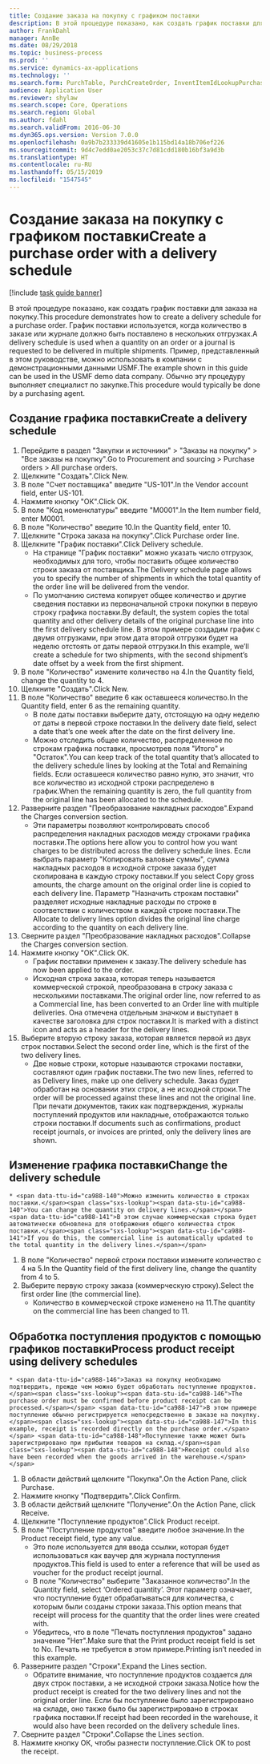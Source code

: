 ```yaml
---
title: Создание заказа на покупку с графиком поставки
description: В этой процедуре показано, как создать график поставки для заказа на покупку.
author: FrankDahl
manager: AnnBe
ms.date: 08/29/2018
ms.topic: business-process
ms.prod: ''
ms.service: dynamics-ax-applications
ms.technology: ''
ms.search.form: PurchTable, PurchCreateOrder, InventItemIdLookupPurchase, PurchDeliverySchedule, PurchEditLines
audience: Application User
ms.reviewer: shylaw
ms.search.scope: Core, Operations
ms.search.region: Global
ms.author: fdahl
ms.search.validFrom: 2016-06-30
ms.dyn365.ops.version: Version 7.0.0
ms.openlocfilehash: 0a9b7b233339d41605e1b115bd14a18b706ef226
ms.sourcegitcommit: 9d4c7edd0ae2053c37c7d81cdd180b16bf3a9d3b
ms.translationtype: HT
ms.contentlocale: ru-RU
ms.lasthandoff: 05/15/2019
ms.locfileid: "1547545"
---
```

# <a name="create-a-purchase-order-with-a-delivery-schedule"></a><span data-ttu-id="ca988-103">Создание заказа на покупку с графиком поставки</span><span class="sxs-lookup"><span data-stu-id="ca988-103">Create a purchase order with a delivery schedule</span></span>

[!include [task guide banner](../../includes/task-guide-banner.md)]

<span data-ttu-id="ca988-104">В этой процедуре показано, как создать график поставки для заказа на покупку.</span><span class="sxs-lookup"><span data-stu-id="ca988-104">This procedure demonstrates how to create a delivery schedule for a purchase order.</span></span> <span data-ttu-id="ca988-105">График поставки используется, когда количество в заказе или журнале должно быть поставлено в нескольких отгрузках.</span><span class="sxs-lookup"><span data-stu-id="ca988-105">A delivery schedule is used when a quantity on an order or a journal is requested to be delivered in multiple shipments.</span></span> <span data-ttu-id="ca988-106">Пример, представленный в этом руководстве, можно использовать в компании с демонстрационными данными USMF.</span><span class="sxs-lookup"><span data-stu-id="ca988-106">The example shown in this guide can be used in the USMF demo data company.</span></span> <span data-ttu-id="ca988-107">Обычно эту процедуру выполняет специалист по закупке.</span><span class="sxs-lookup"><span data-stu-id="ca988-107">This procedure would typically be done by a purchasing agent.</span></span>


## <a name="create-a-delivery-schedule"></a><span data-ttu-id="ca988-108">Создание графика поставки</span><span class="sxs-lookup"><span data-stu-id="ca988-108">Create a delivery schedule</span></span>
1. <span data-ttu-id="ca988-109">Перейдите в раздел "Закупки и источники" > "Заказы на покупку" > "Все заказы на покупку".</span><span class="sxs-lookup"><span data-stu-id="ca988-109">Go to Procurement and sourcing > Purchase orders > All purchase orders.</span></span>
2. <span data-ttu-id="ca988-110">Щелкните "Создать".</span><span class="sxs-lookup"><span data-stu-id="ca988-110">Click New.</span></span>
3. <span data-ttu-id="ca988-111">В поле "Счет поставщика" введите "US-101".</span><span class="sxs-lookup"><span data-stu-id="ca988-111">In the Vendor account field, enter US-101.</span></span>
4. <span data-ttu-id="ca988-112">Нажмите кнопку "OК".</span><span class="sxs-lookup"><span data-stu-id="ca988-112">Click OK.</span></span>
5. <span data-ttu-id="ca988-113">В поле "Код номенклатуры" введите "M0001".</span><span class="sxs-lookup"><span data-stu-id="ca988-113">In the Item number field, enter M0001.</span></span>
6. <span data-ttu-id="ca988-114">В поле "Количество" введите 10.</span><span class="sxs-lookup"><span data-stu-id="ca988-114">In the Quantity field, enter 10.</span></span>
7. <span data-ttu-id="ca988-115">Щелкните "Строка заказа на покупку".</span><span class="sxs-lookup"><span data-stu-id="ca988-115">Click Purchase order line.</span></span>
8. <span data-ttu-id="ca988-116">Щелкните "График поставки".</span><span class="sxs-lookup"><span data-stu-id="ca988-116">Click Delivery schedule.</span></span>
    * <span data-ttu-id="ca988-117">На странице "График поставки" можно указать число отгрузок, необходимых для того, чтобы поставить общее количество строки заказа от поставщика.</span><span class="sxs-lookup"><span data-stu-id="ca988-117">The Delivery schedule page allows you to specify the number of shipments in which the total quantity of the order line will be delivered from the vendor.</span></span>  
    * <span data-ttu-id="ca988-118">По умолчанию система копирует общее количество и другие сведения поставки из первоначальной строки покупки в первую строку графика поставки.</span><span class="sxs-lookup"><span data-stu-id="ca988-118">By default, the system copies the total quantity and other delivery details of the original purchase line into the first delivery schedule line.</span></span> <span data-ttu-id="ca988-119">В этом примере создадим график с двумя отгрузками, при этом дата второй отгрузки будет на неделю отстоять от даты первой отгрузки.</span><span class="sxs-lookup"><span data-stu-id="ca988-119">In this example, we’ll create a schedule for two shipments, with the second shipment’s date offset by a week from the first shipment.</span></span>  
9. <span data-ttu-id="ca988-120">В поле "Количество" измените количество на 4.</span><span class="sxs-lookup"><span data-stu-id="ca988-120">In the Quantity field, change the quantity to 4.</span></span>
10. <span data-ttu-id="ca988-121">Щелкните "Создать".</span><span class="sxs-lookup"><span data-stu-id="ca988-121">Click New.</span></span>
11. <span data-ttu-id="ca988-122">В поле "Количество" введите 6 как оставшееся количество.</span><span class="sxs-lookup"><span data-stu-id="ca988-122">In the Quantity field, enter 6 as the remaining quantity.</span></span>
    * <span data-ttu-id="ca988-123">В поле даты поставки выберите дату, отстоящую на одну неделю от даты в первой строке поставки.</span><span class="sxs-lookup"><span data-stu-id="ca988-123">In the delivery date field, select a date that’s one week after the date on the first delivery line.</span></span>  
    * <span data-ttu-id="ca988-124">Можно отследить общее количество, распределенное по строкам графика поставки, просмотрев поля "Итого" и "Остаток".</span><span class="sxs-lookup"><span data-stu-id="ca988-124">You can keep track of the total quantity that’s allocated to the delivery schedule lines by looking at the Total and Remaining fields.</span></span> <span data-ttu-id="ca988-125">Если оставшееся количество равно нулю, это значит, что все количество из исходной строки распределено в график.</span><span class="sxs-lookup"><span data-stu-id="ca988-125">When the remaining quantity is zero, the full quantity from the original line has been allocated to the schedule.</span></span>  
12. <span data-ttu-id="ca988-126">Разверните раздел "Преобразование накладных расходов".</span><span class="sxs-lookup"><span data-stu-id="ca988-126">Expand the Charges conversion section.</span></span>
    * <span data-ttu-id="ca988-127">Эти параметры позволяют контролировать способ распределения накладных расходов между строками графика поставки.</span><span class="sxs-lookup"><span data-stu-id="ca988-127">The options here allow you to control how you want charges to be distributed across the delivery schedule lines.</span></span> <span data-ttu-id="ca988-128">Если выбрать параметр "Копировать валовые суммы", сумма накладных расходов в исходной строке заказа будет скопирована в каждую строку поставки.</span><span class="sxs-lookup"><span data-stu-id="ca988-128">If you select Copy gross amounts, the charge amount on the original order line is copied to each delivery line.</span></span> <span data-ttu-id="ca988-129">Параметр "Назначить строкам поставки" разделяет исходные накладные расходы по строке в соответствии с количеством в каждой строке поставки.</span><span class="sxs-lookup"><span data-stu-id="ca988-129">The Allocate to delivery lines option divides the original line charge according to the quantity on each delivery line.</span></span>  
13. <span data-ttu-id="ca988-130">Сверните раздел "Преобразование накладных расходов".</span><span class="sxs-lookup"><span data-stu-id="ca988-130">Collapse the Charges conversion section.</span></span>
14. <span data-ttu-id="ca988-131">Нажмите кнопку "OК".</span><span class="sxs-lookup"><span data-stu-id="ca988-131">Click OK.</span></span>
    * <span data-ttu-id="ca988-132">График поставки применен к заказу.</span><span class="sxs-lookup"><span data-stu-id="ca988-132">The delivery schedule has now been applied to the order.</span></span>  
    * <span data-ttu-id="ca988-133">Исходная строка заказа, которая теперь называется коммерческой строкой, преобразована в строку заказа с несколькими поставками.</span><span class="sxs-lookup"><span data-stu-id="ca988-133">The original order line, now referred to as a Commercial line, has been converted to an Order line with multiple deliveries.</span></span> <span data-ttu-id="ca988-134">Она отмечена отдельным значком и выступает в качестве заголовка для строк поставки.</span><span class="sxs-lookup"><span data-stu-id="ca988-134">It is marked with a distinct icon and acts as a header for the delivery lines.</span></span>  
15. <span data-ttu-id="ca988-135">Выберите вторую строку заказа, которая является первой из двух строк поставки.</span><span class="sxs-lookup"><span data-stu-id="ca988-135">Select the second order line, which is the first of the two delivery lines.</span></span>
    * <span data-ttu-id="ca988-136">Две новые строки, которые называются строками поставки, составляют один график поставки.</span><span class="sxs-lookup"><span data-stu-id="ca988-136">The two new lines, referred to as Delivery lines, make up one delivery schedule.</span></span> <span data-ttu-id="ca988-137">Заказ будет обработан на основании этих строк, а не исходной строки.</span><span class="sxs-lookup"><span data-stu-id="ca988-137">The order will be processed against these lines and not the original line.</span></span> <span data-ttu-id="ca988-138">При печати документов, таких как подтверждения, журналы поступлений продуктов или накладные, отображаются только строки поставки.</span><span class="sxs-lookup"><span data-stu-id="ca988-138">If documents such as confirmations, product receipt journals, or invoices are printed, only the delivery lines are shown.</span></span>  

## <a name="change-the-delivery-schedule"></a><span data-ttu-id="ca988-139">Изменение графика поставки</span><span class="sxs-lookup"><span data-stu-id="ca988-139">Change the delivery schedule</span></span>
    * <span data-ttu-id="ca988-140">Можно изменить количество в строках поставки.</span><span class="sxs-lookup"><span data-stu-id="ca988-140">You can change the quantity on delivery lines.</span></span> <span data-ttu-id="ca988-141">В этом случае коммерческая строка будет автоматически обновлена для отображения общего количества строк поставки.</span><span class="sxs-lookup"><span data-stu-id="ca988-141">If you do this, the commercial line is automatically updated to the total quantity in the delivery lines.</span></span>  
1. <span data-ttu-id="ca988-142">В поле "Количество" первой строки поставки измените количество с 4 на 5.</span><span class="sxs-lookup"><span data-stu-id="ca988-142">In the Quantity field of the first delivery line, change the quantity from 4 to 5.</span></span>
2. <span data-ttu-id="ca988-143">Выберите первую строку заказа (коммерческую строку).</span><span class="sxs-lookup"><span data-stu-id="ca988-143">Select the first order line (the commercial line).</span></span>
    * <span data-ttu-id="ca988-144">Количество в коммерческой строке изменено на 11.</span><span class="sxs-lookup"><span data-stu-id="ca988-144">The quantity on the commercial line has been changed to 11.</span></span>  

## <a name="process-product-receipt-using-delivery-schedules"></a><span data-ttu-id="ca988-145">Обработка поступления продуктов с помощью графиков поставки</span><span class="sxs-lookup"><span data-stu-id="ca988-145">Process product receipt using delivery schedules</span></span>
    * <span data-ttu-id="ca988-146">Заказ на покупку необходимо подтвердить, прежде чем можно будет обработать поступление продуктов.</span><span class="sxs-lookup"><span data-stu-id="ca988-146">The purchase order must be confirmed before product receipt can be processed.</span></span> <span data-ttu-id="ca988-147">В этом примере поступление обычно регистрируется непосредственно в заказе на покупку.</span><span class="sxs-lookup"><span data-stu-id="ca988-147">In this example, receipt is recorded directly on the purchase order.</span></span> <span data-ttu-id="ca988-148">Поступление также может быть зарегистрировано при прибытии товаров на склад.</span><span class="sxs-lookup"><span data-stu-id="ca988-148">Receipt could also have been recorded when the goods arrived in the warehouse.</span></span>  
1. <span data-ttu-id="ca988-149">В области действий щелкните "Покупка".</span><span class="sxs-lookup"><span data-stu-id="ca988-149">On the Action Pane, click Purchase.</span></span>
2. <span data-ttu-id="ca988-150">Нажмите кнопку "Подтвердить".</span><span class="sxs-lookup"><span data-stu-id="ca988-150">Click Confirm.</span></span>
3. <span data-ttu-id="ca988-151">В области действий щелкните "Получение".</span><span class="sxs-lookup"><span data-stu-id="ca988-151">On the Action Pane, click Receive.</span></span>
4. <span data-ttu-id="ca988-152">Щелкните "Поступление продуктов".</span><span class="sxs-lookup"><span data-stu-id="ca988-152">Click Product receipt.</span></span>
5. <span data-ttu-id="ca988-153">В поле "Поступление продуктов" введите любое значение.</span><span class="sxs-lookup"><span data-stu-id="ca988-153">In the Product receipt field, type any value.</span></span>
    * <span data-ttu-id="ca988-154">Это поле используется для ввода ссылки, которая будет использоваться как ваучер для журнала поступления продуктов.</span><span class="sxs-lookup"><span data-stu-id="ca988-154">This field is used to enter a reference that will be used as voucher for the product receipt journal.</span></span>  
    * <span data-ttu-id="ca988-155">В поле "Количество" выберите "Заказанное количество".</span><span class="sxs-lookup"><span data-stu-id="ca988-155">In the Quantity field, select ‘Ordered quantity’.</span></span> <span data-ttu-id="ca988-156">Этот параметр означает, что поступление будет обрабатываться для количества, с которым были созданы строки заказа.</span><span class="sxs-lookup"><span data-stu-id="ca988-156">This option means that receipt will process for the quantity that the order lines were created with.</span></span>  
    * <span data-ttu-id="ca988-157">Убедитесь, что в поле "Печать поступления продуктов" задано значение "Нет".</span><span class="sxs-lookup"><span data-stu-id="ca988-157">Make sure that the Print product receipt field is set to No.</span></span> <span data-ttu-id="ca988-158">Печать не требуется в этом примере.</span><span class="sxs-lookup"><span data-stu-id="ca988-158">Printing isn’t needed in this example.</span></span>  
6. <span data-ttu-id="ca988-159">Разверните раздел "Строки".</span><span class="sxs-lookup"><span data-stu-id="ca988-159">Expand the Lines section.</span></span>
    * <span data-ttu-id="ca988-160">Обратите внимание, что поступление продуктов создается для двух строк поставки, а не исходной строки заказа.</span><span class="sxs-lookup"><span data-stu-id="ca988-160">Notice how the product receipt is created for the two delivery lines and not the original order line.</span></span> <span data-ttu-id="ca988-161">Если бы поступление было зарегистрировано на складе, оно также было бы зарегистрировано в строках графика поставки.</span><span class="sxs-lookup"><span data-stu-id="ca988-161">If receipt had been recorded in the warehouse, it would also have been recorded on the delivery schedule lines.</span></span>  
7. <span data-ttu-id="ca988-162">Сверните раздел "Строки".</span><span class="sxs-lookup"><span data-stu-id="ca988-162">Collapse the Lines section.</span></span>
8. <span data-ttu-id="ca988-163">Нажмите кнопку ОК, чтобы разнести поступление.</span><span class="sxs-lookup"><span data-stu-id="ca988-163">Click OK to post the receipt.</span></span>


